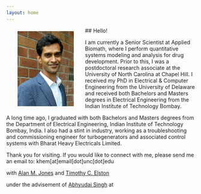 ```yaml
---
layout: home
---
```


<img align="left" src="/img/headshot.jpg" width="150" hspace="30" vspace="10">
## Hello!

I am currently a Senior Scientist at Applied Biomath, where I perform quantitative systems modeling and analysis for drug development.
Prior to this, I was a postdoctoral research associate at the University of North Carolina at Chapel Hill. I received my PhD in Electrical & Computer Engineering from the University of Delaware and received both Bachelors and Masters degrees in Electrical Engineering from the Indian Institute of Technology Bombay.





A long time ago, I graduated with both Bachelors and Masters degrees from the Department of Electrical Engineering, Indian Institute of Technology Bombay, India. I also had a stint in industry, working as a troubleshooting and commissioning engineer for turbogenerators and associated control systems with Bharat Heavy Electricals Limited.

Thank you for visiting. If you would like to connect with me, please send me an email to: khem[at]email[dot]unc[dot]edu

with [Alan M. Jones](https://bio.unc.edu/faculty-profile/jones/) and [Timothy C. Elston](https://www.med.unc.edu/pharm/directory/timothy-elston/) 

under the advisement of [Abhyudai Singh](https://udel.edu/~absingh/) at

